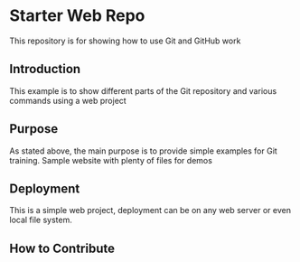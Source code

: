 # Starter Web Repo

This repository is for showing how to use Git and GitHub work

## Introduction

This example is to show different parts of the Git repository and various commands using
a web project

## Purpose

As stated above, the main purpose is to provide simple examples for Git training. 
Sample website with plenty of files for demos

## Deployment

This is a simple web project, deployment can be on any web server or even local 
file system.

## How to Contribute